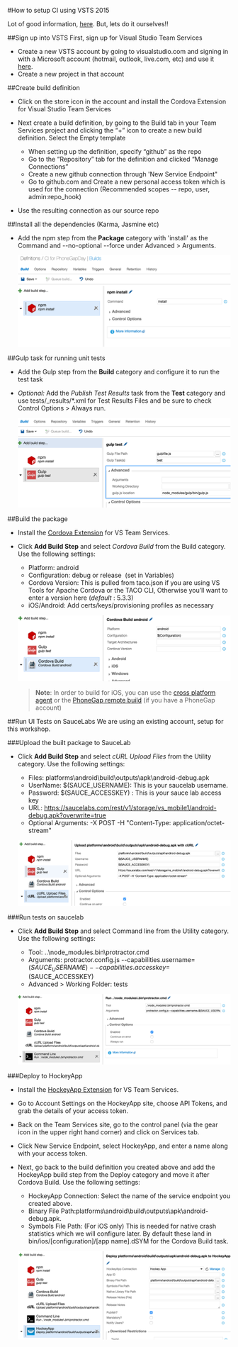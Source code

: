 #How to setup CI using VSTS 2015

Lot of good information, [here](https://msdn.microsoft.com/en-us/library/vs/alm/build/cordova/cordova-build).
But, lets do it ourselves!!

##Sign up into VSTS
First, sign up for Visual Studio Team Services
- Create a new VSTS account by going to visualstudio.com and signing in with a Microsoft account (hotmail, outlook, live.com, etc) and use it [here](www.visualstudio.com/en-us). 
- Create a new project in that account

##Create build definition
- Click on the store icon in the account and install the Cordova Extension for Visual Studio Team Services
- Next create a build definition, by going to the Build tab in your Team Services project and clicking the “+” icon to create a new build definition. Select the Empty template
    - When setting up the definition, specify “github” as the repo
    - Go to the “Repository” tab for the definition and clicked “Manage Connections”
    - Create a new github connection through 'New Service Endpoint"
    - Go to github.com and Create a new personal access token which is used for the connection (Recommended scopes -- repo, user, admin:repo_hook)

- Use the resulting connection as our source repo

##Install all the dependencies (Karma, Jasmine etc) 
- Add the npm step from the **Package** category with 'install' as the Command and --no-optional --force under Advanced > Arguments.

    ![npm install](../assets/npminstall.png)
    
##Gulp task for running unit tests
- Add the Gulp step from the **Build** category and configure it to run the test task
- *Optional:* Add the *Publish Test Results* task from the **Test** category and use tests/_results/*.xml for Test Results Files and be sure to check Control Options > Always run.
    
    ![gulp test](../assets/gulptest.png)
 
##Build the package
- Install the [Cordova Extension](https://marketplace.visualstudio.com/items/ms-vsclient.cordova-extension) for VS Team Services.
- Click **Add Build Step** and select *Cordova Build* from the Build category. Use the following settings: 
    - Platform: android
    - Configuration: debug or release  (set in Variables)
    - Cordova Version: This is pulled from taco.json if you are using VS Tools for Apache Cordova or the TACO CLI, Otherwise you’ll want to enter a version here (*default* : 5.3.3)
    - iOS/Android: Add certs/keys/provisioning profiles as necessary
 
  ![build](../assets/build.png)
 
  >**Note**:
In order to build for iOS, you can use the [cross platform agent](https://www.npmjs.com/package/vsoagent-installer) or the [PhoneGap remote build](https://build.phonegap.com) (if you have a PhoneGap account)

##Run UI Tests on SauceLabs
We are using an existing account, setup for this workshop. 

###Upload the built package to SauceLab
- Click **Add Build Step** and select *cURL Upload Files* from the Utility category. Use the following settings: 
    - Files: platforms\android\build\outputs\apk\android-debug.apk
    - UserName: $(SAUCE_USERNAME):  This is your saucelab username.
    - Password: $(SAUCE_ACCESSKEY) : This is your sauce lab access key
    - URL: https://saucelabs.com/rest/v1/storage/vs_mobile1/android-debug.apk?overwrite=true
    - Optional Arguments: -X POST -H "Content-Type: application/octet-stream"

  ![upload to saucelab](../assets/uploadsauce.png)
  
###Run tests on saucelab
- Click **Add Build Step** and select Command line from the Utility category. Use the following settings: 
    - Tool: ..\node_modules\.bin\protractor.cmd
    - Arguments: protractor.config.js --capabilities.username=$(SAUCE_USERNAME) --capabilities.accesskey=$(SAUCE_ACCESSKEY)
    - Advanced > Working Folder: tests
 
  ![run UI tests](../assets/uitest.png)
  

###Deploy to HockeyApp
- Install the [HockeyApp Extension](https://marketplace.visualstudio.com/items/ms.hockeyapp) for VS Team Services.
- Go to Account Settings on the HockeyApp site, choose API Tokens, and grab the details of your access token.
- Back on the Team Services site, go to the control panel (via the gear icon in the upper right hand corner) and click on Services tab.
- Click New Service Endpoint, select HockeyApp, and enter a name along with your access token. 
- Next, go back to the build definition you created above and add the HockeyApp build step from the Deploy category and move it after Cordova Build. Use the following settings:
    - HockeyApp Connection: Select the name of the service endpoint you created above.
    - Binary File Path:platforms\android\build\outputs\apk\android-debug.apk.
    - Symbols File Path: (For iOS only) This is needed for native crash statistics which we will configure later. By default these land in bin/ios/[configuration]/[app name].dSYM for the Cordova Build task.

  ![deploy to hockeyapp](../assets/deployhockeyapp.png)
